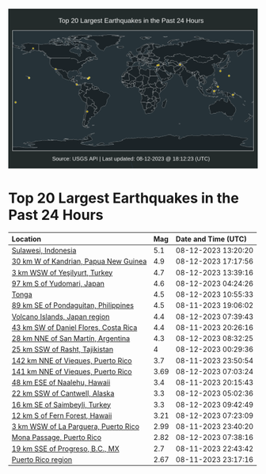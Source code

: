 ![Map](./map.png)

# Top 20 Largest Earthquakes in the Past 24 Hours

| Location | Mag | Date and Time (UTC) |
|:---|:---|:---|
| [Sulawesi, Indonesia](https://earthquake.usgs.gov/earthquakes/eventpage/us6000kzjx) | 5.1 | 08-12-2023 13:20:20 |
| [30 km W of Kandrian, Papua New Guinea](https://earthquake.usgs.gov/earthquakes/eventpage/us6000kzks) | 4.9 | 08-12-2023 17:17:56 |
| [3 km WSW of Yeşilyurt, Turkey](https://earthquake.usgs.gov/earthquakes/eventpage/us6000kzjz) | 4.7 | 08-12-2023 13:39:16 |
| [97 km S of Yudomari, Japan](https://earthquake.usgs.gov/earthquakes/eventpage/us6000kzi6) | 4.6 | 08-12-2023 04:24:26 |
| [Tonga](https://earthquake.usgs.gov/earthquakes/eventpage/us6000kzji) | 4.5 | 08-12-2023 10:55:33 |
| [89 km SE of Pondaguitan, Philippines](https://earthquake.usgs.gov/earthquakes/eventpage/us6000kzfs) | 4.5 | 08-11-2023 19:06:02 |
| [Volcano Islands, Japan region](https://earthquake.usgs.gov/earthquakes/eventpage/us6000kziz) | 4.4 | 08-12-2023 07:39:43 |
| [43 km SW of Daniel Flores, Costa Rica](https://earthquake.usgs.gov/earthquakes/eventpage/us6000kzgg) | 4.4 | 08-11-2023 20:26:16 |
| [28 km NNE of San Martín, Argentina](https://earthquake.usgs.gov/earthquakes/eventpage/us6000kzj5) | 4.3 | 08-12-2023 08:32:25 |
| [25 km SSW of Rasht, Tajikistan](https://earthquake.usgs.gov/earthquakes/eventpage/us6000kzhe) | 4 | 08-12-2023 00:29:36 |
| [142 km NNE of Vieques, Puerto Rico](https://earthquake.usgs.gov/earthquakes/eventpage/pr2023223001) | 3.7 | 08-11-2023 23:50:54 |
| [141 km NNE of Vieques, Puerto Rico](https://earthquake.usgs.gov/earthquakes/eventpage/pr2023224000) | 3.69 | 08-12-2023 07:03:24 |
| [48 km ESE of Naalehu, Hawaii](https://earthquake.usgs.gov/earthquakes/eventpage/hv73520172) | 3.4 | 08-11-2023 20:15:43 |
| [22 km SSW of Cantwell, Alaska](https://earthquake.usgs.gov/earthquakes/eventpage/ak023aajdevl) | 3.3 | 08-12-2023 05:02:36 |
| [16 km SE of Saimbeyli, Turkey](https://earthquake.usgs.gov/earthquakes/eventpage/us6000kzja) | 3.3 | 08-12-2023 09:42:49 |
| [12 km S of Fern Forest, Hawaii](https://earthquake.usgs.gov/earthquakes/eventpage/hv73520867) | 3.21 | 08-12-2023 07:23:09 |
| [3 km WSW of La Parguera, Puerto Rico](https://earthquake.usgs.gov/earthquakes/eventpage/pr71421328) | 2.99 | 08-11-2023 23:40:20 |
| [Mona Passage, Puerto Rico](https://earthquake.usgs.gov/earthquakes/eventpage/pr71421373) | 2.82 | 08-12-2023 07:38:16 |
| [19 km SSE of Progreso, B.C., MX](https://earthquake.usgs.gov/earthquakes/eventpage/ci40534808) | 2.7 | 08-11-2023 22:43:42 |
| [Puerto Rico region](https://earthquake.usgs.gov/earthquakes/eventpage/pr71421313) | 2.67 | 08-11-2023 23:17:16 |
